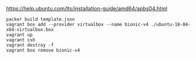https://help.ubuntu.com/lts/installation-guide/amd64/apbs04.html

```shell
packer build template.json
vagrant box add --provider virtualbox --name bionic-v4 ./ubuntu-18-04-x64-virtualbox.box
vagrant up
vagrant ssh
vagrant destroy -f
vagrant box remove bionic-v4
```
